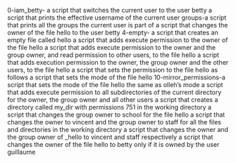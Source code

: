 0-iam_betty- a script that switches the current user to the user betty
a script that prints the effective username of the current user
groups-a script that prints all the groups the current user is part of
 a script that changes the owner of the file hello to the user betty
4-empty- a script that creates an empty file called hello
 a script that adds execute permission to the owner of the file hello
 a script that adds execute permission to the owner and the group owner, and read permission to other users, to the file hello
a script that adds execution permission to the owner, the group owner and the other users, to the file hello
 a script that sets the permission to the file hello as follows
 a script that sets the mode of the file hello
10-mirror_permissions-a script that sets the mode of the file hello the same as olleh’s mode
 a script that adds execute permission to all subdirectories of the current directory for the owner, the group owner and all other users
a script that creates a directory called my_dir with permissions 751 in the working directory
a script that changes the group owner to school for the file hello
 a script that changes the owner to vincent and the group owner to staff for all the files and directories in the working directory
a script that changes the owner and the group owner of _hello to vincent and staff respectively
a script that changes the owner of the file hello to betty only if it is owned by the user guillaume
